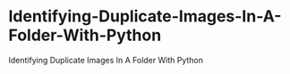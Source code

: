 # Identifying-Duplicate-Images-In-A-Folder-With-Python
Identifying Duplicate Images In A Folder With Python
